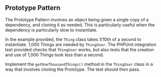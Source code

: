 Prototype Pattern
-----------------

The Prototype Pattern involves an object being given a single copy of a dependency, and cloning it as needed.  This is
particularly useful when the dependency is particularly slow to instantiate.

In the example provided, the `Thing` class takes 1/10th of a second to instantiate.  1,000 Things are needed by
`ThingUser`.  The PHPUnit integration test provided checks that `ThingUser` works, but also tests that the creation and
use of 1,000 Things took less than a second.

Implement the `getOneThousandThings()` method in the `ThingUser` class in a way that involves cloning the Prototype.
The test should then pass.
